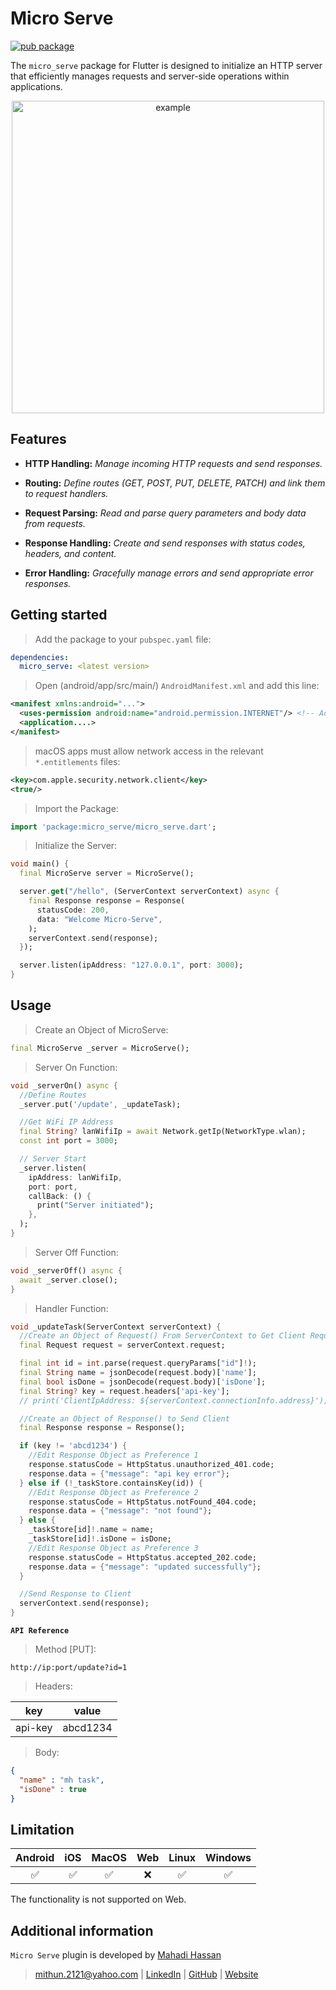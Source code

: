# Micro Serve

[![pub package](https://img.shields.io/pub/v/micro_serve.svg)](https://pub.dev/packages/micro_serve)

The `micro_serve` package for Flutter is designed to initialize an HTTP server that efficiently manages requests and server-side operations within applications.

<p align="center">
  <img src="https://raw.githubusercontent.com/mithun1st/micro_serve/master/example/screenshots/animation.gif" width="500" alt="example">
</p>



## Features

- **HTTP Handling:**
*Manage incoming HTTP requests and send responses.*

- **Routing:**
*Define routes (GET, POST, PUT, DELETE, PATCH) and link them to request handlers.*

- **Request Parsing:**
*Read and parse query parameters and body data from requests.*

- **Response Handling:**
*Create and send responses with status codes, headers, and content.*

- **Error Handling:**
*Gracefully manage errors and send appropriate error responses.*


## Getting started

> Add the package to your `pubspec.yaml` file:
```yaml
dependencies:
  micro_serve: <latest version>
```

> Open (android/app/src/main/) `AndroidManifest.xml` and add this line:
```xml
<manifest xmlns:android="...">
  <uses-permission android:name="android.permission.INTERNET"/> <!-- Add this -->
  <application....>
</manifest>
```

> macOS apps must allow network access in the relevant `*.entitlements` files:
```xml
<key>com.apple.security.network.client</key>
<true/>
```

> Import the Package:
```dart
import 'package:micro_serve/micro_serve.dart';
```

> Initialize the Server:
```dart
void main() {
  final MicroServe server = MicroServe();

  server.get("/hello", (ServerContext serverContext) async {
    final Response response = Response(
      statusCode: 200,
      data: "Welcome Micro-Serve",
    );
    serverContext.send(response);
  });

  server.listen(ipAddress: "127.0.0.1", port: 3000);
}
```


## Usage

> Create an Object of MicroServe:
```dart
final MicroServe _server = MicroServe();
```

> Server On Function:
```dart
void _serverOn() async {
  //Define Routes
  _server.put('/update', _updateTask);

  //Get WiFi IP Address
  final String? lanWifiIp = await Network.getIp(NetworkType.wlan);
  const int port = 3000;

  // Server Start
  _server.listen(
    ipAddress: lanWifiIp,
    port: port,
    callBack: () {
      print("Server initiated");
    },
  );
}
```

> Server Off Function:
```dart
void _serverOff() async {
  await _server.close();
}
```

> Handler Function:
```dart
void _updateTask(ServerContext serverContext) {
  //Create an Object of Request() From ServerContext to Get Client Request
  final Request request = serverContext.request;

  final int id = int.parse(request.queryParams["id"]!);
  final String name = jsonDecode(request.body)['name'];
  final bool isDone = jsonDecode(request.body)['isDone'];
  final String? key = request.headers['api-key'];
  // print('ClientIpAddress: ${serverContext.connectionInfo.address}');

  //Create an Object of Response() to Send Client
  final Response response = Response();

  if (key != 'abcd1234') {
    //Edit Response Object as Preference 1
    response.statusCode = HttpStatus.unauthorized_401.code;
    response.data = {"message": "api key error"};
  } else if (!_taskStore.containsKey(id)) {
    //Edit Response Object as Preference 2
    response.statusCode = HttpStatus.notFound_404.code;
    response.data = {"message": "not found"};
  } else {
    _taskStore[id]!.name = name;
    _taskStore[id]!.isDone = isDone;
    //Edit Response Object as Preference 3
    response.statusCode = HttpStatus.accepted_202.code;
    response.data = {"message": "updated successfully"};
  }

  //Send Response to Client
  serverContext.send(response);
}
```

**`API Reference`**

> Method [PUT]:
```url
http://ip:port/update?id=1
```

> Headers:

|  key  |  value |
|:-----:|:------:|
|api-key|abcd1234| 



> Body:
```json
{
  "name" : "mh task",
  "isDone" : true
}
```


## Limitation

| Android | iOS | MacOS | Web | Linux | Windows |
| :-----: | :-: | :---: | :-: | :---: | :----: |
|   ✅    | ✅  |  ✅   | ❌  |  ✅   |   ✅   |

The functionality is not supported on Web.


## Additional information

`Micro Serve` plugin is developed by [Mahadi Hassan](https://www.linkedin.com/in/mithun1st/)
> mithun.2121@yahoo.com | [LinkedIn](https://www.linkedin.com/in/mithun1st/) | [GitHub](https://www.github.com/mithun1st/) | [Website](https://mithun1st.blogspot.com/)